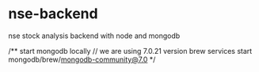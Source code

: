 # nse-backend
nse stock analysis backend with node and mongodb

/**
 start mongodb locally // we are using 7.0.21 version
brew services start mongodb/brew/mongodb-community@7.0
*/
